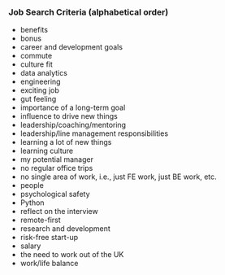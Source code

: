 ### Job Search Criteria (alphabetical order)

- benefits
- bonus
- career and development goals
- commute
- culture fit
- data analytics
- engineering
- exciting job
- gut feeling
- importance of a long-term goal
- influence to drive new things
- leadership/coaching/mentoring
- leadership/line management responsibilities
- learning a lot of new things
- learning culture
- my potential manager
- no regular office trips
- no single area of work, i.e., just FE work, just BE work, etc.
- people
- psychological safety
- Python
- reflect on the interview
- remote-first
- research and development
- risk-free start-up
- salary
- the need to work out of the UK
- work/life balance